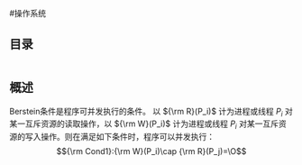 #操作系统

## 目录

```toc
```

## 概述

Berstein条件是程序可并发执行的条件。
以 ${\rm R}(P_i)$ 计为进程或线程 $P_i$ 对某一互斥资源的读取操作，以 ${\rm W}(P_i)$ 计为进程或线程 $P_i$ 对某一互斥资源的写入操作。则在满足如下条件时，程序可以并发执行：
$${\rm Cond1}:{\rm W}(P_i)\cap {\rm R}(P_j)=\O$$

